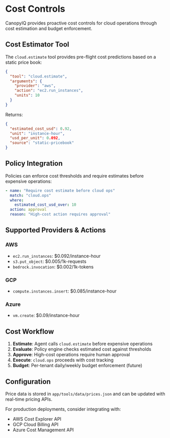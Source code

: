# Cost Controls

CanopyIQ provides proactive cost controls for cloud operations through cost estimation and budget enforcement.

## Cost Estimator Tool

The `cloud.estimate` tool provides pre-flight cost predictions based on a static price book:

```json
{
  "tool": "cloud.estimate",
  "arguments": {
    "provider": "aws",
    "action": "ec2.run_instances", 
    "units": 10
  }
}
```

Returns:
```json
{
  "estimated_cost_usd": 0.92,
  "unit": "instance-hour",
  "usd_per_unit": 0.092,
  "source": "static-pricebook"
}
```

## Policy Integration

Policies can enforce cost thresholds and require estimates before expensive operations:

```yaml
- name: "Require cost estimate before cloud ops"
  match: "cloud.ops"
  where:
    estimated_cost_usd_over: 10
  action: approval
  reason: "High-cost action requires approval"
```

## Supported Providers & Actions

### AWS
- `ec2.run_instances`: $0.092/instance-hour
- `s3.put_object`: $0.005/1k-requests
- `bedrock.invocation`: $0.002/1k-tokens

### GCP
- `compute.instances.insert`: $0.085/instance-hour

### Azure
- `vm.create`: $0.09/instance-hour

## Cost Workflow

1. **Estimate**: Agent calls `cloud.estimate` before expensive operations
2. **Evaluate**: Policy engine checks estimated cost against thresholds
3. **Approve**: High-cost operations require human approval
4. **Execute**: `cloud.ops` proceeds with cost tracking
5. **Budget**: Per-tenant daily/weekly budget enforcement (future)

## Configuration

Price data is stored in `app/tools/data/prices.json` and can be updated with real-time pricing APIs.

For production deployments, consider integrating with:
- AWS Cost Explorer API
- GCP Cloud Billing API  
- Azure Cost Management API